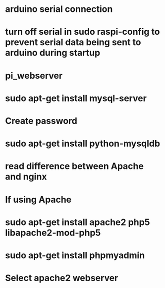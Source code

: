 # arduino serial connection

# turn off serial in sudo raspi-config to prevent serial data being sent to arduino during startup

# pi_webserver

# sudo apt-get install mysql-server
# Create password
# sudo apt-get install python-mysqldb
# read difference between Apache and nginx

# If using Apache
# sudo apt-get install apache2 php5 libapache2-mod-php5
# sudo apt-get install phpmyadmin
#    Select apache2 webserver
